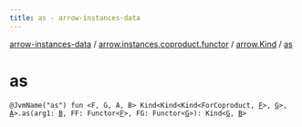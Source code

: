 ```yaml
---
title: as - arrow-instances-data
---
```


[arrow-instances-data](../../index.html) / [arrow.instances.coproduct.functor](../index.html) / [arrow.Kind](index.html) / [as](./as.html)

# as

`@JvmName("as") fun <F, G, A, B> Kind<Kind<Kind<ForCoproduct, `[`F`](as.html#F)`>, `[`G`](as.html#G)`>, `[`A`](as.html#A)`>.as(arg1: `[`B`](as.html#B)`, FF: Functor<`[`F`](as.html#F)`>, FG: Functor<`[`G`](as.html#G)`>): Kind<`[`G`](as.html#G)`, `[`B`](as.html#B)`>`